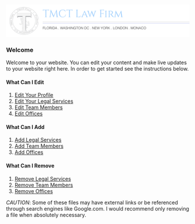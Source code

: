 ![TMCT Banner](/docs/img/tmct-banner.png)

### Welcome
Welcome to your website. You can edit your content and make live updates to your website right here. In order to get started see the instructions below.


#### What Can I Edit
1. [Edit Your Profile](docs/profile.md)
2. [Edit Your Legal Services](docs/services.md)
3. [Edit Team Members](docs/team-members.md)
4. [Edit Offices](docs/offices.md)


#### What Can I Add
1. [Add Legal Services](docs/services.md#add)
2. [Add Team Members](docs/team-members.md#add)
3. [Add Offices](docs/offices.md#add)


#### What Can I Remove
1. [Remove Legal Services](docs/services.md#remove)
2. [Remove Team Members](docs/team-members.md#remove)
3. [Remove Offices](docs/offices.md#remove)

*CAUTION*: Some of these files may have external links or be referenced through search engines like Google.com. I would recommend only removing a file when absolutely necessary.




